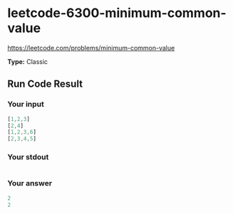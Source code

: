 # leetcode-6300-minimum-common-value

https://leetcode.com/problems/minimum-common-value

**Type:** Classic

## Run Code Result

### Your input

<!-- prettier-ignore -->
```js
[1,2,3]
[2,4]
[1,2,3,6]
[2,3,4,5]
```

### Your stdout

<!-- prettier-ignore -->
```js
```

### Your answer

<!-- prettier-ignore -->
```js
2
2

```
